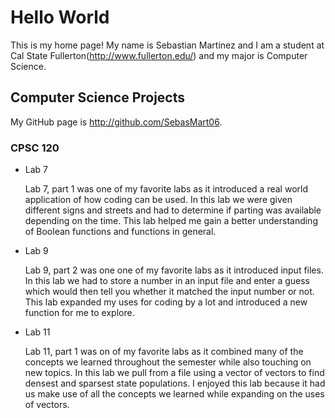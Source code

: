 # Hello World

This is my home page! My name is Sebastian Martinez and 
I am a student at Cal State Fullerton(http://www.fullerton.edu/) and my major is Computer Science.

## Computer Science Projects

My GitHub page is http://github.com/SebasMart06.

### CPSC 120

* Lab 7

    Lab 7, part 1 was one of my favorite labs as it introduced 
    a real world application of how coding can be used. In this 
    lab we were given different signs and streets and had to 
    determine if parting was available depending on the time. 
    This lab helped me gain a better understanding of Boolean 
    functions and functions in general.

* Lab 9

    Lab 9, part 2 was one one of my favorite labs as it introduced 
    input files. In this lab we had to store a number in an input 
    file and enter a guess which would then tell you whether it 
    matched the input number or not. This lab expanded my uses for
    coding by a lot and introduced a new function for me to explore.

* Lab 11

    Lab 11, part 1 was on of my favorite labs as it combined many of the
    concepts we learned throughout the semester while also touching on new topics.
    In this lab we pull from a file using a vector of vectors to find 
    densest and sparsest state populations. I enjoyed this lab because it
    had us make use of all the concepts we learned while expanding on 
    the uses of vectors.

